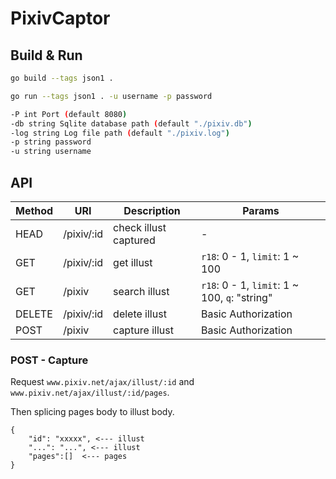 # PixivCaptor

## Build & Run

```bash
go build --tags json1 .
```

```bash
go run --tags json1 . -u username -p password

-P int Port (default 8080)
-db string Sqlite database path (default "./pixiv.db")
-log string Log file path (default "./pixiv.log")
-p string password
-u string username
```

## API

| Method | URI        | Description           | Params                                        |
| ------ | ---------- | --------------------- | --------------------------------------------- |
| HEAD   | /pixiv/:id | check illust captured | -                                             |
| GET    | /pixiv/:id | get illust            | `r18`: 0 - 1, `limit`: 1 ~ 100                |
| GET    | /pixiv     | search illust         | `r18`: 0 - 1, `limit`: 1 ~ 100, `q`: "string" |
| DELETE | /pixiv/:id | delete illust         | Basic Authorization                           |
| POST   | /pixiv     | capture illust        | Basic Authorization                           |

### POST - Capture

Request `www.pixiv.net/ajax/illust/:id` and `www.pixiv.net/ajax/illust/:id/pages`.

Then splicing pages body to illust body.

```text
{
    "id": "xxxxx", <--- illust
    "...": "...", <--- illust
    "pages":[]  <--- pages
}
```
